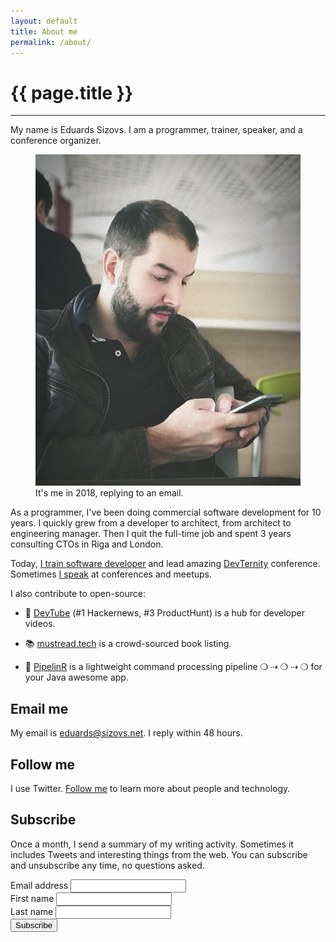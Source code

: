 ```yaml
---
layout: default
title: About me
permalink: /about/
---
```


# {{ page.title }}
<hr>

My name is Eduards Sizovs. I am a programmer, trainer, speaker, and a conference organizer.
<figure>
<img src="/images/about.jpg">
<figcaption>It's me in 2018, replying to an email.</figcaption>
</figure>

As a programmer, I've been doing commercial software development for 10 years. I quickly grew from a developer to architect, from architect to engineering manager. Then I quit the full-time job and spent 3 years consulting CTOs in Riga and London. 

Today, [I train software developer](/training) and lead amazing [DevTernity](https://devternity.com) conference. Sometimes [I speak](/speaking) at conferences and meetups.

I also contribute to open-source:

- 🍿 [DevTube](https://dev.tube) (#1 Hackernews, #3 ProductHunt) is a hub for developer videos.

- 📚 [mustread.tech](https://mustread.tech) is a crowd-sourced book listing.

- 🚀 [PipelinR](https://mustread.tech) is a lightweight command processing pipeline ❍ ⇢ ❍ ⇢ ❍ for your Java awesome app.


## Email me

My email is [eduards@sizovs.net](mailto:eduards@sizovs.net). I reply within 48 hours.

## Follow me
I use Twitter. <a href="https://twitter.com/intent/follow?screen_name=eduardsi" target="_blank">Follow me</a> to learn more about people and technology.

## Subscribe
Once a month, I send a summary of my writing activity. Sometimes it includes Tweets and interesting things from the web. You can subscribe and unsubscribe any time, no questions asked. 

<div id="subscribeForm">
  <form action="https://www.getrevue.co/profile/sizovs/add_subscriber" method="post" id="revue-form" name="revue-form"  target="_blank">
  <div class="form-group">
    <label for="member_email">Email address</label>
    <input class="revue-form-field" type="email" name="member[email]" id="member_email" required>
  </div>
  <div class="form-group">
    <label for="member_first_name">First name</label>
    <input class="revue-form-field" type="text" name="member[first_name]" id="member_first_name" required>
  </div>
  <div class="form-group">
    <label for="member_last_name">Last name</label>
    <input class="revue-form-field" type="text" name="member[last_name]" id="member_last_name" required>
  </div>
  <div class="form-group">
    <input type="submit" value="Subscribe" name="member[subscribe]" id="member_submit">
  </div>
  </form>
</div>